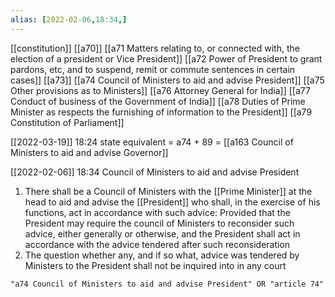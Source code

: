 ```yaml
---
alias: [2022-02-06,18:34,]
---
```

[[constitution]] [[a70]] [[a71 Matters relating to, or connected with, the election of a president or Vice President]] [[a72 Power of President to grant pardons, etc, and to suspend, remit or commute sentences in certain cases]] [[a73]] [[a74 Council of Ministers to aid and advise President]] [[a75 Other provisions as to Ministers]] [[a76 Attorney General for India]] [[a77 Conduct of business of the Government of India]] [[a78 Duties of Prime Minister as respects the furnishing of information to the President]] [[a79 Constitution of Parliament]]

[[2022-03-19]] 18:24
state equivalent = a74 + 89 = [[a163 Council of Ministers to aid and advise Governor]]

[[2022-02-06]] 18:34
Council of Ministers to aid and advise President
1) There shall be a Council of Ministers with the [[Prime Minister]] at the head to aid and advise the [[President]] who shall, in the exercise of his functions, act in accordance with such advice: Provided that the President may require the council of Ministers to reconsider such advice, either generally or otherwise, and the President shall act in accordance with the advice tendered after such reconsideration
2) The question whether any, and if so what, advice was tendered by Ministers to the President shall not be inquired into in any court
```query 2022-03-20 23:46
"a74 Council of Ministers to aid and advise President" OR "article 74"
```